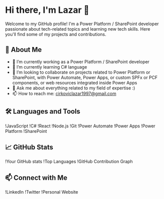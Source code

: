 # Hi there, I'm Lazar 👋

Welcome to my GitHub profile! I'm a Power Platform / SharePoint developer passionate about tech-related topics and learning new tech skills. Here you'll find some of my projects and contributions.

## 🚀 About Me

- 🔭 I’m currently working as a Power Platform / SharePoint developer
- 🌱 I’m currently learning C# language
- 👯 I’m looking to collaborate on projects related to Power Platform or SharePoint, with Power Automate, Power Apps, or custom SPFx or PCF components, or web resources integrated inside Power Apps
- 💬 Ask me about everything related to my field of expertise :)
- 📫 How to reach me: cirkoviclazar1997@gmail.com

## 🛠️ Languages and Tools

!JavaScript
!C#
!React
!Node.js
!Git
!Power Automate
!Power Apps
!Power Platform
!SharePoint

## 📈 GitHub Stats

!Your GitHub stats
!Top Languages
!GitHub Contribution Graph

## 📫 Connect with Me

!LinkedIn
!Twitter
!Personal Website


<!---
cirko97/cirko97 is a ✨ special ✨ repository because its `README.md` (this file) appears on your GitHub profile.
You can click the Preview link to take a look at your changes.
--->
